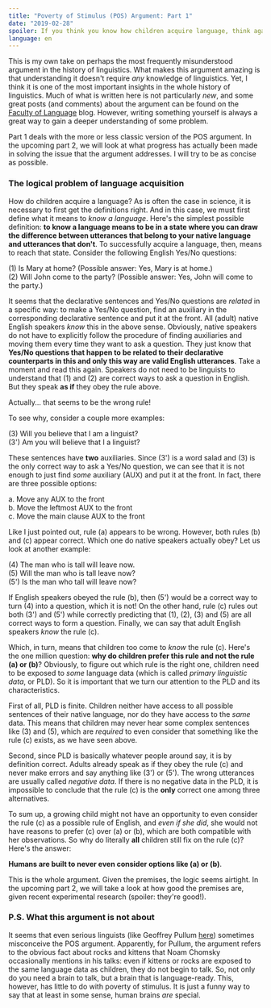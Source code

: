 ```yaml
---
title: "Poverty of Stimulus (POS) Argument: Part 1"
date: "2019-02-28"
spoiler: If you think you know how children acquire language, think again.
language: en
---
```


This is my own take on perhaps the most frequently misunderstood argument in the history of linguistics. What makes this argument amazing is that understanding it doesn't require _any_ knowledge of linguistics. Yet, I think it is one of the most important insights in the whole history of linguistics. Much of what is written here is not particularly _new_, and some great posts (and comments) about the argument can be found on the [Faculty of Language](http://facultyoflanguage.blogspot.com/) blog. However, writing something yourself is always a great way to gain a deeper understanding of some problem.

Part 1 deals with the more or less classic version of the POS argument. In the upcoming part 2, we will look at what progress has actually been made in solving the issue that the argument addresses. I will try to be as concise as possible.

### The logical problem of language acquisition

How do children acquire a language? As is often the case in science, it is necessary to first get the definitions right. And in this case, we must first define what it means to _know a language_. Here's the simplest possible definition: **to know a language means to be in a state where you can draw the difference between utterances that belong to your native language and utterances that don't**. To successfully acquire a language, then, means to reach that state. Consider the following English Yes/No questions:

(1) Is Mary at home? (Possible answer: Yes, Mary is at home.)  
(2) Will John come to the party? (Possible answer: Yes, John will come to the party.)

It seems that the declarative sentences and Yes/No questions are _related_ in a specific way: to make a Yes/No question, find an auxiliary in the corresponding declarative sentence and put it at the front. All (adult) native English speakers _know_ this in the above sense. Obviously, native speakers do not have to explicitly follow the procedure of finding auxiliaries and moving them every time they want to ask a question. They just know that **Yes/No questions that happen to be related to their declarative counterparts in this and only this way are valid English utterances**. Take a moment and read this again. Speakers do not need to be linguists to understand that (1) and (2) are correct ways to ask a question in English. But they speak **as if** they obey the rule above.

Actually... that seems to be the wrong rule!

To see why, consider a couple more examples:

(3) Will you believe that I am a linguist?  
(3') Am you will believe that I a linguist?

These sentences have **two** auxiliaries. Since (3') is a word salad and (3) is the only correct way to ask a Yes/No question, we can see that it is not enough to just find _some_ auxiliary (AUX) and put it at the front. In fact, there are three possible options:

a. Move any AUX to the front  
b. Move the leftmost AUX to the front  
c. Move the main clause AUX to the front

Like I just pointed out, rule (a) appears to be wrong. However, both rules (b) and (c) appear correct. Which one do native speakers actually obey? Let us look at another example:

(4) The man who is tall will leave now.  
(5) Will the man who is tall leave now?  
(5') Is the man who tall will leave now?

If English speakers obeyed the rule (b), then (5') would be a correct way to turn (4) into a question, which it is not! On the other hand, rule (c) rules out both (3') and (5') while correctly predicting that (1), (2), (3) and (5) are all correct ways to form a question. Finally, we can say that adult English speakers _know_ the rule (c).

Which, in turn, means that children too come to _know_ the rule (c). Here's the one million question: **why do children prefer this rule and not the rule (a) or (b)**? Obviously, to figure out which rule is the right one, children need to be exposed to _some_ language data (which is called _primary linguistic data_, or PLD). So it is important that we turn our attention to the PLD and its characteristics.

First of all, PLD is finite. Children neither have access to all possible sentences of their native language, nor do they have access to the _same_ data. This means that children may never hear some complex sentences like (3) and (5), which are _required_ to even consider that something like the rule (c) exists, as we have seen above.

Second, since PLD is basically whatever people around say, it is by definition correct. Adults already speak as if they obey the rule (c) and never make errors and say anything like (3') or (5'). The wrong utterances are usually called _negative data_. If there is no negative data in the PLD, it is impossible to conclude that the rule (c) is the **only** correct one among three alternatives.

To sum up, a growing child might not have an opportunity to even consider the rule (c) as a possible rule of English, and _even if she did_, she would not have reasons to prefer (c) over (a) or (b), which are both compatible with her observations. So why do literally **all** children still fix on the rule (c)? Here's the answer:

**Humans are built to never even consider options like (a) or (b)**.

This is the whole argument. Given the premises, the logic seems airtight. In the upcoming part 2, we will take a look at how good the premises are, given recent experimental research (spoiler: they're good!).

### P.S. What this argument is not about

It seems that even serious linguists (like Geoffrey Pullum [here](https://linguistlist.org/issues/22/22-4631.html)) sometimes misconceive the POS argument. Apparently, for Pullum, the argument refers to the obvious fact about rocks and kittens that Noam Chomsky occasionally mentions in his talks: even if kittens or rocks are exposed to the same language data as children, they do not begin to talk. So, not only do you need a brain to talk, but a brain that is language-ready. This, however, has little to do with poverty of stimulus. It is just a funny way to say that at least in some sense, human brains _are_ special.
